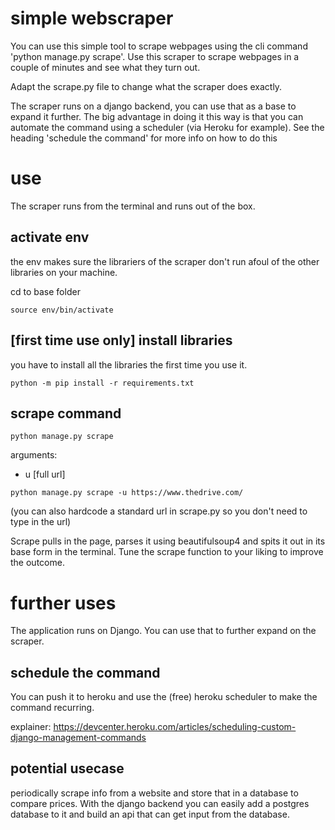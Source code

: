 

# simple webscraper

You can use this simple tool to scrape webpages using the cli command 'python manage.py scrape'. Use this scraper to scrape webpages in a couple of minutes and see what they turn out. 

Adapt the scrape.py file to change what the scraper does exactly. 

The scraper runs on a django backend, you can use that as a base to expand it further. The big advantage in doing it this way is that you can automate the command using a scheduler (via Heroku for example). See the heading 'schedule the command' for more info on how to do this


# use
The scraper runs from the terminal and runs out of the box.


## activate env
the env makes sure the librariers of the scraper don't run afoul of the other libraries on your machine. 

cd to base folder
    
```
source env/bin/activate
```

## [first time use only] install libraries
you have to install all the libraries the first time you use it.


```
python -m pip install -r requirements.txt
```

## scrape command 


```
python manage.py scrape
```

arguments: 
- u [full url]

```
python manage.py scrape -u https://www.thedrive.com/
```

(you can also hardcode a standard url in scrape.py so you don't need to type in the url)

Scrape pulls in the page, parses it using beautifulsoup4 and spits it out in its base form in the terminal. Tune the scrape function to your liking to improve the outcome.


# further uses
The application runs on Django. You can use that to further expand on the scraper.

## schedule the command
You can push it to heroku and use the (free) heroku scheduler to make the command recurring. 

explainer: https://devcenter.heroku.com/articles/scheduling-custom-django-management-commands

## potential usecase
periodically scrape info from a website and store that in a database to compare prices. With the django backend you can easily add a postgres database to it and build an api that can get input from the database. 